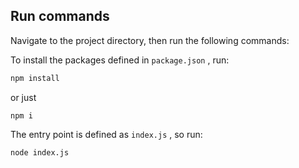 ## Run commands

Navigate to the project directory, then run the following commands:

To install the packages defined in `package.json` , run:

```sh
npm install
```
or just
```
npm i
```

The entry point is defined as `index.js` , so run:
```sh
node index.js
```


